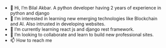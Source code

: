 - 👋 Hi, I’m Bilal Akbar. A python developer having 2 years of experience in python and django
- 👀 I’m interested in learning new emerging technologies like Blockchain and AI. Also intrusted in developing websites.
- 🌱 I’m currently learning react js and django rest framework.
- 💞️ I’m looking to collaborate and learn to build new professional sites. 
- 📫 How to reach me 

<!---
pythonbilal/pythonbilal is a ✨ special ✨ repository because its `README.md` (this file) appears on your GitHub profile.
You can click the Preview link to take a look at your changes.
--->
